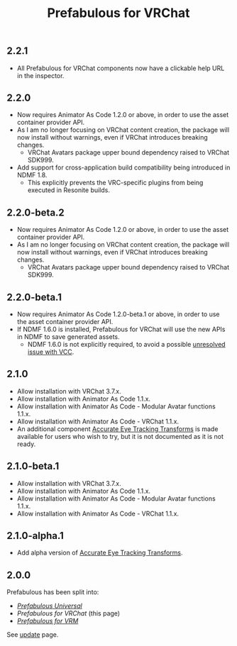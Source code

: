 ﻿---
title: Prefabulous for VRChat
---

## 2.2.1

- All Prefabulous for VRChat components now have a clickable help URL in the inspector.

## 2.2.0

- Now requires Animator As Code 1.2.0 or above, in order to use the asset container provider API.
- As I am no longer focusing on VRChat content creation, the package will now install without warnings,
  even if VRChat introduces breaking changes.
  - VRChat Avatars package upper bound dependency raised to VRChat SDK999.
- Add support for cross-application build compatibility being introduced in NDMF 1.8.
  - This explicitly prevents the VRC-specific plugins from being executed in Resonite builds.

## 2.2.0-beta.2

- Now requires Animator As Code 1.2.0 or above, in order to use the asset container provider API.
- As I am no longer focusing on VRChat content creation, the package will now install without warnings,
  even if VRChat introduces breaking changes.
  - VRChat Avatars package upper bound dependency raised to VRChat SDK999.

## 2.2.0-beta.1

- Now requires Animator As Code 1.2.0-beta.1 or above, in order to use the asset container provider API.
- If NDMF 1.6.0 is installed, Prefabulous for VRChat will use the new APIs in NDMF to save generated assets.
  - NDMF 1.6.0 is not explicitly required, to avoid a possible [unresolved issue with VCC](https://github.com/vrchat-community/creator-companion/issues/29).

## 2.1.0

- Allow installation with VRChat 3.7.x.
- Allow installation with Animator As Code 1.1.x.
- Allow installation with Animator As Code - Modular Avatar functions 1.1.x.
- Allow installation with Animator As Code - VRChat 1.1.x.
- An additional component [Accurate Eye Tracking Transforms](/docs/products/prefabulous/vrchat/accurate-eye-tracking-transforms) is made available
  for users who wish to try, but it is not documented as it is not ready.

## 2.1.0-beta.1

- Allow installation with VRChat 3.7.x.
- Allow installation with Animator As Code 1.1.x.
- Allow installation with Animator As Code - Modular Avatar functions 1.1.x.
- Allow installation with Animator As Code - VRChat 1.1.x.

## 2.1.0-alpha.1

- Add alpha version of [Accurate Eye Tracking Transforms](/docs/products/prefabulous/vrchat/accurate-eye-tracking-transforms).

## 2.0.0

Prefabulous has been split into:
- *[Prefabulous Universal](./prefabulous)*
- *Prefabulous for VRChat* (this page)
- *[Prefabulous for VRM](./prefabulous-for-vrm)*

See [update](/updates/2024/06/13/p0) page.
